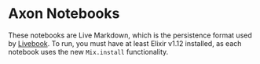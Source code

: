 # Axon Notebooks

These notebooks are Live Markdown, which is the persistence format used by [Livebook](https://github.com/elixir-nx/livebook). To run, you must have at least Elixir v1.12 installed, as each notebook uses the new `Mix.install` functionality.